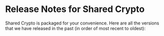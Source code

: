 # Release Notes for Shared Crypto

Shared Crypto is packaged for your convenience. 
Here are all the versions that we have released in the past (in order of most recent to oldest):

